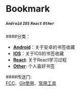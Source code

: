 # Bookmark
 

##### `Android` `IOS` `React` `Other`


####分类：<br>

* [**Android**](./android/android.md)：关于安卓的书签收藏<br>
* [**IOS**](./ios/ios.md)：关于IOS的书签收藏<br>
* [**React**](./react/react.md): 关于React学习过程<br>
* [**Other**](./other/other.md): 个人喜好书签<br>


####传送门:<br>
[FCC](https://www.freecodecamp.cn)、[Git使用](./other/usegit.md)、[常用工具](./other/utils.md)


